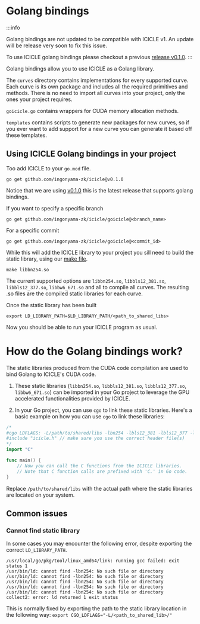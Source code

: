 # Golang bindings

:::info

Golang bindings are not updated to be compatible with ICICLE v1. An update will be release very soon to fix this issue.


To use ICICLE golang bindings please checkout a previous [release v0.1.0](https://github.com/ingonyama-zk/icicle/releases/tag/v0.1.0).
:::

Golang bindings allow you to use ICICLE as a Golang library.

The `curves` directory contains implementations for every supported curve. Each curve is its own package and includes all the required primitives and methods. There is no need to import all curves into your project, only the ones your project requires.

`goicicle.go` contains wrappers for CUDA memory allocation methods.

`templates` contains scripts to generate new packages for new curves, so if you ever want to add support for a new curve you can generate it based off these templates.

## Using ICICLE Golang bindings in your project

Too add ICICLE to your `go.mod` file. 

```
go get github.com/ingonyama-zk/icicle@v0.1.0
```
Notice that we are using [v0.1.0](https://github.com/ingonyama-zk/icicle/releases/tag/v0.1.0) this is the latest release that supports golang bindings.

If you want to specify a specific branch

```
go get github.com/ingonyama-zk/icicle/goicicle@<branch_name>
```

For a specific commit

```
go get github.com/ingonyama-zk/icicle/goicicle@<commit_id>
```

While this will add the ICICLE library to your project you sill need to build the static library, using our [make file](https://github.com/ingonyama-zk/icicle/blob/main/goicicle/Makefile).

```
make libbn254.so
```

The current supported options are `libbn254.so`, `libbls12_381.so`, `libbls12_377.so`, `libbw6_671.so` and all to compile all curves. The resulting .so files are the compiled static libraries for each curve.


Once the static library has been built

```
export LD_LIBRARY_PATH=$LD_LIBRARY_PATH/<path_to_shared_libs>
```

Now you should be able to run your ICICLE program as usual.

# How do the Golang bindings work?

The static libraries produced from the CUDA code compilation are used to bind Golang to ICICLE's CUDA code.

1. These static libraries (`libbn254.so`, `libbls12_381.so`, `libbls12_377.so`, `libbw6_671.so`) can be imported in your Go project to leverage the GPU accelerated functionalities provided by ICICLE.

2. In your Go project, you can use `cgo` to link these static libraries. Here's a basic example on how you can use `cgo` to link these libraries:

```go
/*
#cgo LDFLAGS: -L/path/to/shared/libs -lbn254 -lbls12_381 -lbls12_377 -lbw6_671
#include "icicle.h" // make sure you use the correct header file(s)
*/
import "C"

func main() {
    // Now you can call the C functions from the ICICLE libraries.
    // Note that C function calls are prefixed with 'C.' in Go code.
}
```

Replace `/path/to/shared/libs` with the actual path where the static libraries are located on your system.

## Common issues

### Cannot find static library

In some cases you may encounter the following error, despite exporting the correct `LD_LIBRARY_PATH`.

```
/usr/local/go/pkg/tool/linux_amd64/link: running gcc failed: exit status 1
/usr/bin/ld: cannot find -lbn254: No such file or directory
/usr/bin/ld: cannot find -lbn254: No such file or directory
/usr/bin/ld: cannot find -lbn254: No such file or directory
/usr/bin/ld: cannot find -lbn254: No such file or directory
/usr/bin/ld: cannot find -lbn254: No such file or directory
collect2: error: ld returned 1 exit status
```

This is normally fixed by exporting the path to the static library location in the following way: `export CGO_LDFLAGS="-L/<path_to_shared_lib>/"`

